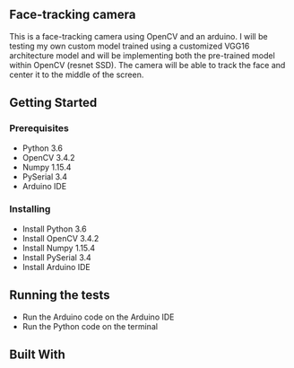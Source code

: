 ## Face-tracking camera

This is a face-tracking camera using OpenCV and an arduino. I will be testing my own custom model trained using a customized VGG16 architecture model and will be implementing both the pre-trained model within OpenCV (resnet SSD). The camera will be able to track the face and center it to the middle of the screen. 

## Getting Started

### Prerequisites

* Python 3.6
* OpenCV 3.4.2
* Numpy 1.15.4
* PySerial 3.4
* Arduino IDE

### Installing

* Install Python 3.6
* Install OpenCV 3.4.2
* Install Numpy 1.15.4
* Install PySerial 3.4
* Install Arduino IDE

## Running the tests

* Run the Arduino code on the Arduino IDE
* Run the Python code on the terminal

## Built With

